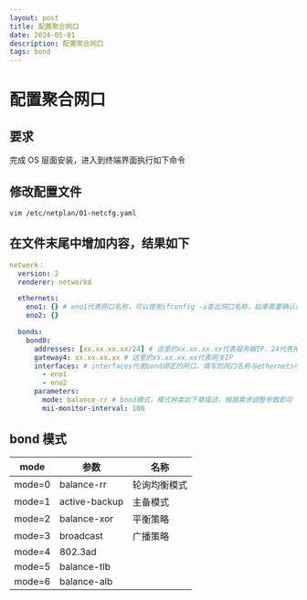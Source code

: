 ```yaml
---
layout: post
title: 配置聚合网口
date: 2024-05-01
description: 配置聚合网口
tags: bond
---
```


# 配置聚合网口

## 要求

完成 OS 层面安装，进入到终端界面执行如下命令

## 修改配置文件

```shell
vim /etc/netplan/01-netcfg.yaml
```

## 在文件末尾中增加内容，结果如下

```yaml
network：
  version: 2
  renderer: networkd

  ethernets:
    eno1: {} # eno1代表网口名称，可以使用ifconfig -a查出网口名称，如果需要确认是哪个网口，可以使用ethtool -p [网口名称]，可以在点亮物理机上网口的灯
    eno2: {}

  bonds:
    bond0:
      addresses: [xx.xx.xx.xx/24] # 这里的xx.xx.xx.xx代表服务器IP，24代表掩码位，例如掩码位24对应子网掩码255.255.255.0
      gateway4: xx.xx.xx.xx # 这里的xx.xx.xx.xx代表网关IP
      interfaces: # interfaces代表bond绑定的网口，填写的网口名称与ethernets中所填写的网口名称相同即可
        - eno1
        - eno2
      parameters:
        mode: balance-rr # bond模式，模式种类如下章描述，根据需求调整参数即可
        mii-monitor-interval: 100
```

## bond 模式

| mode   | 参数          | 名称         |
| ------ | ------------- | ------------ |
| mode=0 | balance-rr    | 轮询均衡模式 |
| mode=1 | active-backup | 主备模式     |
| mode=2 | balance-xor   | 平衡策略     |
| mode=3 | broadcast     | 广播策略     |
| mode=4 | 802.3ad       |              |
| mode=5 | balance-tlb   |              |
| mode=6 | balance-alb   |              |
